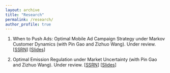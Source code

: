 ```yaml
---
layout: archive
title: "Research"
permalink: /research/
author_profile: true
---
```


1. When to Push Ads: Optimal Mobile Ad Campaign Strategy under Markov Customer Dynamics (with Pin Gao and Zizhuo Wang). Under review. \[[SSRN](https://ssrn.com/abstract=4477931)\] \[[Slides](https://ssrn.com/abstract=4477931)\]

2. Optimal Emission Regulation under Market Uncertainty (with Pin Gao and Zizhuo Wang). Under review. \[[SSRN](https://ssrn.com/abstract=3973545)\] \[[Slides](https://ssrn.com/abstract=3973545)\]
